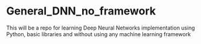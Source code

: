 # General_DNN_no_framework
This will be a repo for learning Deep Neural Networks implementation using Python, basic libraries and without using any machine learning framework
